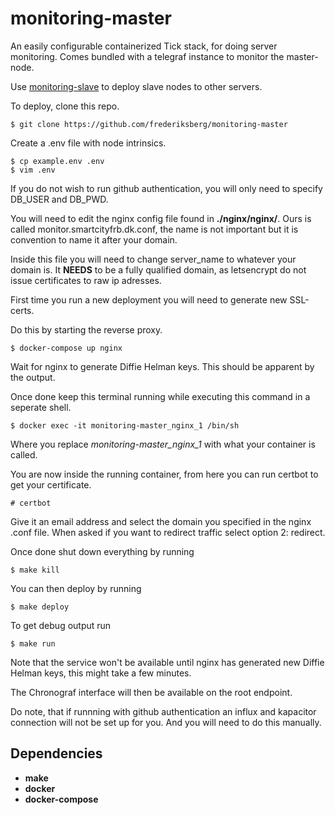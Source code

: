 # monitoring-master

An easily configurable containerized Tick stack, for doing server monitoring.
Comes bundled with a telegraf instance to monitor the master-node.

Use [monitoring-slave](https://github.com/frederiksberg/monitoring-slave) to deploy slave nodes to other servers.

To deploy, clone this repo.

```console
$ git clone https://github.com/frederiksberg/monitoring-master
```

Create a .env file with node intrinsics.

```console
$ cp example.env .env
$ vim .env
```
If you do not wish to run github authentication, you will only need to specify DB_USER and DB_PWD.

You will need to edit the nginx config file found in **./nginx/nginx/**. Ours is called monitor.smartcityfrb.dk.conf, the name is not important but it is convention to name it after your domain.

Inside this file you will need to change server_name to whatever your domain is. It **NEEDS** to be a fully qualified domain, as letsencrypt do not issue certificates to raw ip adresses.

First time you run a new deployment you will need to generate new SSL-certs.

Do this by starting the reverse proxy.

```console
$ docker-compose up nginx
```

Wait for nginx to generate Diffie Helman keys. This should be apparent by the output.

Once done keep this terminal running while executing this command in a seperate shell.

```console
$ docker exec -it monitoring-master_nginx_1 /bin/sh
```

Where you replace *monitoring-master_nginx_1* with what your container is called.

You are now inside the running container, from here you can run certbot to get your certificate.

```console
# certbot
```

Give it an email address and select the domain you specified in the nginx .conf file. When asked if you want to redirect traffic select option 2: redirect.

Once done shut down everything by running
```console
$ make kill
```

You can then deploy by running
```console
$ make deploy
```

To get debug output run
```console
$ make run
```

Note that the service won't be available until nginx has generated new Diffie Helman keys, this might take a few minutes.

The Chronograf interface will then be available on the root endpoint.

Do note, that if runnning with github authentication an influx and kapacitor connection will not be set up for you.
And you will need to do this manually.

## Dependencies
* **make**
* **docker**
* **docker-compose**

